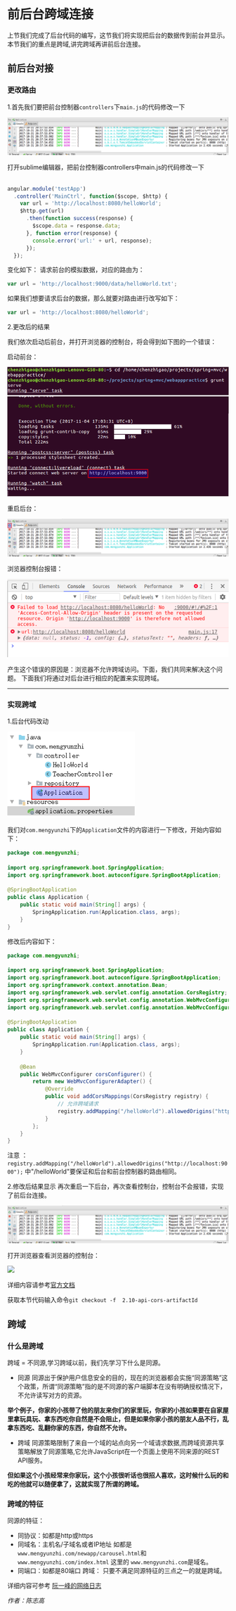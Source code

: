 # 前后台跨域连接
上节我们完成了后台代码的编写，这节我们将实现把后台的数据传到前台并显示。
本节我们的重点是跨域,讲完跨域再讲前后台连接。




## 前后台对接



### 更改路由

1.首先我们要把前台控制器```controllers```下```main.js```的代码修改一下

![](image/3.png)

打开sublime编辑器，把前台控制器controllers中main.js的代码修改一下

``` js

angular.module('testApp')
  .controller('MainCtrl', function($scope, $http) {
    var url = 'http://localhost:8080/helloWorld';
    $http.get(url)
      .then(function success(response) {
        $scope.data = response.data;
      }, function error(response) {
        console.error('url:' + url, response);
      });
  });
```

变化如下：
请求前台的模拟数据，对应的路由为：


``` js
var url = 'http://localhost:9000/data/helloWorld.txt';
```

如果我们想要请求后台的数据，那么就要对路由进行改写如下：

```javascript
var url = 'http://localhost:8080/helloWorld';
```


2.更改后的结果

我们依次启动后前台，并打开浏览器的控制台，将会得到如下图的一个错误：

启动前台：


![](image/6.png)
![](image/7.png)


重启后台：

![](image/5.png)

浏览器控制台报错：

![](image/1.png)

产生这个错误的原因是：浏览器不允许跨域访问。下面，我们共同来解决这个问题。
下面我们将通过对后台进行相应的配置来实现跨域。

___

### 实现跨域


1.后台代码改动

![](image/4.png)


我们对```com.mengyunzhi```下的```Application```文件的内容进行一下修改，开始内容如下：

```java
package com.mengyunzhi;

import org.springframework.boot.SpringApplication;
import org.springframework.boot.autoconfigure.SpringBootApplication;

@SpringBootApplication
public class Application {
    public static void main(String[] args) {
        SpringApplication.run(Application.class, args);
    }
}
```

修改后内容如下：

```java
package com.mengyunzhi;

import org.springframework.boot.SpringApplication;
import org.springframework.boot.autoconfigure.SpringBootApplication;
import org.springframework.context.annotation.Bean;
import org.springframework.web.servlet.config.annotation.CorsRegistry;
import org.springframework.web.servlet.config.annotation.WebMvcConfigurer;
import org.springframework.web.servlet.config.annotation.WebMvcConfigurerAdapter;

@SpringBootApplication
public class Application {
    public static void main(String[] args) {
        SpringApplication.run(Application.class, args);
    }

    @Bean
    public WebMvcConfigurer corsConfigurer() {
        return new WebMvcConfigurerAdapter() {
            @Override
            public void addCorsMappings(CorsRegistry registry) {
            	// 允许跨域请求
                registry.addMapping("/helloWorld").allowedOrigins("http://localhost:9000");
            }
        };
    }
}
```

注意 ：  
 ```registry.addMapping("/helloWorld").allowedOrigins("http://localhost:9000");``` 中"/helloWorld"要保证和后台和前台控制器的路由相同。

2.修改后结果显示
再次重启一下后台，再次查看控制台，控制台不会报错，实现了前后台连接。

![](image/3.png)

打开浏览器查看浏览器的控制台：

![](image/2.png)

详细内容请参考[官方文档](http://spring.io/guides/gs/rest-service-cors/) 

获取本节代码输入命令```git checkout -f  2.10-api-cors-artifactId```

## 跨域

### 什么是跨域

跨域 = 不同源,学习跨域以前，我们先学习下什么是同源。

- 同源
同源出于保护用户信息安全的目的，现在的浏览器都会实施“同源策略”这个政策，所谓“同源策略”指的是不同源的客户端脚本在没有明确授权情况下，不允许读写对方的资源。

<p><strong>举个例子，你家的小孩带了他的朋友来你们的家里玩，你家的小孩如果要在自家屋里拿玩具玩、拿东西吃你自然是不会阻止，但是如果你家小孩的朋友人品不行，乱拿东西吃、乱翻你家的东西，你自然不允许。</strong></p>

- 跨域
同源策略限制了来自一个域的站点向另一个域请求数据,而跨域资源共享策略解放了同源策略,它允许JavaScript在一个页面上使用不同来源的REST API服务。

<p><strong>但如果这个小孩经常来你家玩，这个小孩很听话也很招人喜欢，这时候什么玩的和吃的他就可以随便拿了，这就实现了所谓的跨域。</strong></p>


### 跨域的特征

同源的特征：

- 同协议：如都是http或https
- 同域名：主机名/子域名或者IP地址
如都是``` www.mengyunzhi.com/newapp/carousel.html ```和```www.mengyunzhi.com/index.html```
这里的 ```www.mengyunzhi.com```是域名。
- 同端口：如都是80端口
跨域：
只要不满足同源特征的三点之一的就是跨域。

详细内容可参考
[阮一峰的网络日志](http://www.ruanyifeng.com/blog/2016/04/cors.html) 





*作者：陈志高*

